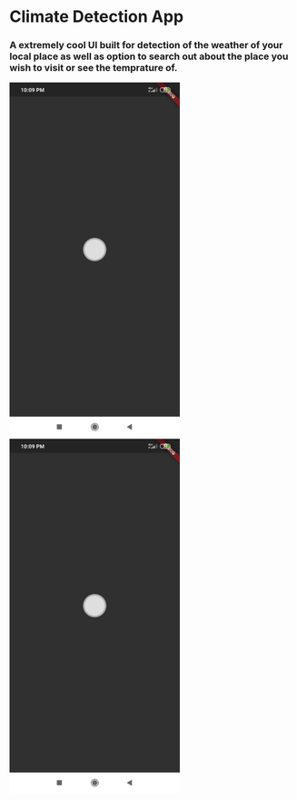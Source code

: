 # Climate Detection App

### A extremely cool UI built for detection of the weather of your local place as well as option to search out about the place you wish to visit or see the temprature of.

<img src="https://github.com/Sumit-Budhiraja/Climate-Detection-app-using-Flutter/blob/master/ss/1.jpeg" width="300"></img>
<img src="https://github.com/Sumit-Budhiraja/Climate-Detection-app-using-Flutter/blob/master/ss/1.jpeg" width="300"></img>
